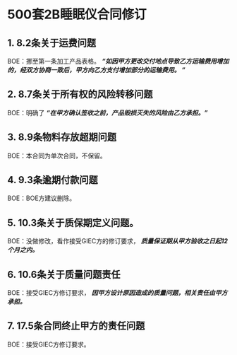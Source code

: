 # 500套2B睡眠仪合同修订

## 1. 8.2条关于运费问题
BOE：挪至第一条加工产品表格。 ***“如因甲方更改交付地点导致乙方运输费用增加的，经双方协商一致后，甲方向乙方支付增加部分的运输费用。 ”***

## 2. 8.7条关于所有权的风险转移问题
BOE：明确了 ***“在甲方确认签收之前，产品毁损灭失的风险由乙方承担。”***

## 3. 8.9条物料存放超期问题
BOE：本合同为单次合同，不保留。

## 4. 9.3条逾期付款问题
BOE：BOE方建议删除。

## 5. 10.3条关于质保期定义问题。
BOE：没做修改，看作接受GIEC方的修订要求， ***质量保证期从甲方验收之日起12个月之内。***

## 6. 10.6条关于质量问题责任
BOE：接受GIEC方修订要求， ***因甲方设计原因造成的质量问题，相关责任由甲方承担。***

## 7. 17.5条合同终止甲方的责任问题
BOE：接受GIEC方修订要求。